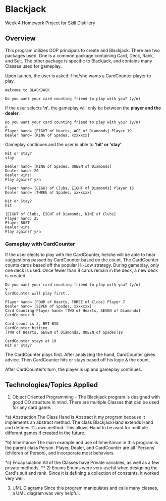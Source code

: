 # Blackjack

Week 4 Homework Project for Skill Distillery

## Overview

This program utilizes OOP principals to create and Blackjack. There are two
packages used. One is a common package containing Card, Deck, Rank, and Suit.
The other package is specific to Blackjack, and contains many Classes used
for gameplay.

Upon launch, the user is asked if he/she wants a CardCounter player to play.

```
Welcome to BLACKJACK

Do you want your card counting friend to play with you? (y/n)

```

If the user selects **'n'**, the gameplay will only be between the **player and
the dealer**.

```
Do you want your card counting friend to play with you? (y/n)
n
Player hand= [EIGHT of Hearts, ACE of Diamonds] Player 19
Dealer hand= [KING of Spades, xxxxxxx]
```
Gameplay continues and the user is able to **'hit' or 'stay'**.

```
Hit or Stay?
stay

Dealer hand= [KING of Spades, QUEEN of Diamonds]
Dealer hand: 20
Dealer wins!
Play again?? y/n
```

```
Player hand= [EIGHT of Clubs, EIGHT of Diamonds] Player 16
Dealer hand= [THREE of Spades, xxxxxxx]

Hit or Stay?
hit

[EIGHT of Clubs, EIGHT of Diamonds, NINE of Clubs]
Player hand: 25
Player BUST
Dealer wins
Play again?? y/n
```

### Gameplay with CardCounter

If the user elects to play with the CardCounter, he/she will be able to hear
suggestions passed by CardCounter based on the count. The CardCounter counts
cards based off the popular Hi-Low strategy. During gameplay, only one deck is
used. Once fewer than 8 cards remain in the deck, a new deck is created.

```
Do you want your card counting friend to play with you? (y/n)
y
CardCounter will play first..

Player hand= [FOUR of Hearts, THREE of Clubs] Player 7
Dealer hand= [SEVEN of Spades, xxxxxxx]
Card Counting Player hand= [TWO of Hearts, SEVEN of Diamonds] CardCounter 9

Card count is 3, BET BIG
CardCounter hitting..
[TWO of Hearts, SEVEN of Diamonds, QUEEN of Spades]19

CardCounter stays at 19
Hit or Stay?
```
The CardCounter plays first. After analyzing the hand, CardCounter gives advice.
Then CardCounter hits or stays based off his logic & the count.

After CardCounter's turn, the player is up and gameplay continues.


## Technologies/Topics Applied

1) Object Oriented Programming -
  The Blackjack program is designed with good OO structure in mind. There are
multiple Classes that can be used for any card game.

  *a) Abstraction
    The Class Hand is Abstract it my program because it implements an abstract
    method. The class BlackjackHand extends Hand and defines it's own method.
    This allows Hand to be used for multiple different games if created in the
    future.

  *b) Inheritance
    The main example and use of Inheritance in this program is the parent class
    Person. Player, Dealer, and CardCounter are all 'Persons' (children of Person),
    and incorporate most behaviors.

  *c) Encapsulation
    All of the Classes have Private variables, as well as a few private methods.
**
2) Enums
  Enums were very useful when designing the Card's suit and rank. Since it is
  defining a collection of constants, it worked very well.

3) UML Diagrams
  Since this program manipulates and calls many classes, a UML diagram
  was very helpful.
